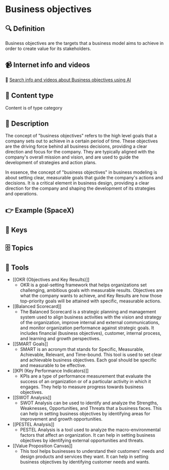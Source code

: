 
# Business objectives


## 🔍 Definition
Business objectives are the targets that a business model aims to achieve in order to create value for its stakeholders.


## 📹 Internet info and videos
🤖 [Search info and videos about Business objectives using AI](https://www.perplexity.ai/search?q=videos+about+Business+objectives:+Objectives+are+the+specific+goals+or+targets+that+a+business+model+aims+to+achieve+in+order+to+create+value+for+its+stakeholders.
)

## 📰 Content type 
Content is of type category

## 📖 Description
The concept of "business objectives" refers to the high level goals that a company sets out to achieve in a certain period of time. These objectives are the driving force behind all business decisions, providing a clear direction and focus for the company. They are typically aligned with the company's overall mission and vision, and are used to guide the development of strategies and action plans.

In essence, the concept of "business objectives" in business modeling is about setting clear, measurable goals that guide the company's actions and decisions. It is a critical element in business design, providing a clear direction for the company and shaping the development of its strategies and operations.

## 👉 Example (SpaceX)



## 🔑 Keys



## 🗄️ Topics


## 🧰 Tools
- [[OKR (Objectives and Key Results)]]
  - OKR is a goal-setting framework that helps organizations set challenging, ambitious goals with measurable results. Objectives are what the company wants to achieve, and Key Results are how those top-priority goals will be attained with specific, measurable actions.
- [[Balanced Scorecard]]
  - The Balanced Scorecard is a strategic planning and management system used to align business activities with the vision and strategy of the organization, improve internal and external communications, and monitor organization performance against strategic goals. It includes financial (business objectives), customer, internal process, and learning and growth perspectives.
- [[SMART Goals]]
  - SMART is an acronym that stands for Specific, Measurable, Achievable, Relevant, and Time-bound. This tool is used to set clear and achievable business objectives. Each goal should be specific and measurable to be effective.
- [[KPI (Key Performance Indicators)]]
  - KPIs are a type of performance measurement that evaluate the success of an organization or of a particular activity in which it engages. They help to measure progress towards business objectives.
- [[SWOT Analysis]]
  - SWOT Analysis can be used to identify and analyze the Strengths, Weaknesses, Opportunities, and Threats that a business faces. This can help in setting business objectives by identifying areas for improvement and growth opportunities.
- [[PESTEL Analysis]]
  - PESTEL Analysis is a tool used to analyze the macro-environmental factors that affect an organization. It can help in setting business objectives by identifying external opportunities and threats.
- [[Value Proposition Canvas]]
  - This tool helps businesses to understand their customers' needs and design products and services they want. It can help in setting business objectives by identifying customer needs and wants.
